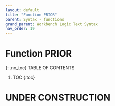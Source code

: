 ```yaml
---
layout: default
title: "Function PRIOR"
parent: Syntax - functions
grand_parent: Workbench Logic Text Syntax
nav_order: 19
---
```

# Function PRIOR
{: .no_toc}
TABLE OF CONTENTS 
1. TOC
{:toc}  
 
# UNDER CONSTRUCTION
